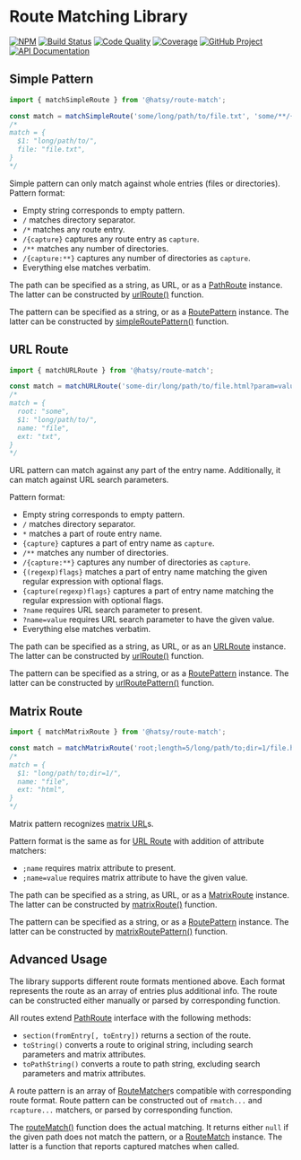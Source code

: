 Route Matching Library
======================

[![NPM][npm-image]][npm-url]
[![Build Status][build-status-img]][build-status-link]
[![Code Quality][quality-img]][quality-link]
[![Coverage][coverage-img]][coverage-link]
[![GitHub Project][github-image]][github-url]
[![API Documentation][api-docs-image]][api-docs-url]

[npm-image]: https://img.shields.io/npm/v/@hatsy/route-match.svg?logo=npm
[npm-url]: https://www.npmjs.com/package/@hatsy/route-match
[build-status-img]: https://github.com/hatsyjs/route-match/workflows/Build/badge.svg
[build-status-link]: https://github.com/hatsyjs/route-match/actions?query=workflow:Build
[quality-img]: https://app.codacy.com/project/badge/Grade/92a111914d734952aef56d14e2690940
[quality-link]: https://www.codacy.com/gh/hatsyjs/route-match/dashboard?utm_source=github.com&utm_medium=referral&utm_content=hatsyjs/route-match&utm_campaign=Badge_Grade
[coverage-img]: https://app.codacy.com/project/badge/Coverage/92a111914d734952aef56d14e2690940
[coverage-link]: https://www.codacy.com/gh/hatsyjs/route-match/dashboard?utm_source=github.com&utm_medium=referral&utm_content=hatsyjs/route-match&utm_campaign=Badge_Coverage
[github-image]: https://img.shields.io/static/v1?logo=github&label=GitHub&message=project&color=informational
[github-url]: https://github.com/hatsyjs/route-match
[api-docs-image]: https://img.shields.io/static/v1?logo=typescript&label=API&message=docs&color=informational
[api-docs-url]: https://hatsyjs.github.io/route-match/


Simple Pattern
--------------

```typescript
import { matchSimpleRoute } from '@hatsy/route-match';

const match = matchSimpleRoute('some/long/path/to/file.txt', 'some/**/{file}');
/*
match = {
  $1: "long/path/to/",
  file: "file.txt",
}
*/ 
```

Simple pattern can only match against whole entries (files or directories). Pattern format:

- Empty string corresponds to empty pattern.
- `/` matches directory separator.
- `/*` matches any route entry.
- `/{capture}` captures any route entry as `capture`.
- `/**` matches any number of directories.
- `/{capture:**}` captures any number of directories as `capture`.
- Everything else matches verbatim.

The path can be specified as a string, as URL, or as a [PathRoute] instance. The latter can be constructed by
[urlRoute()] function.

The pattern can be specified as a string, or as a [RoutePattern] instance. The latter can be constructed by
[simpleRoutePattern()] function.

[PathRoute]: https://hatsyjs.github.io/route-match/interfaces/PathRoute.html
[urlRoute()]: https://hatsyjs.github.io/route-match/globals.html#urlRoute
[RoutePattern]: https://hatsyjs.github.io/route-match/globals.html#RoutePattern
[simpleRoutePattern()]: https://hatsyjs.github.io/route-match/globals.html#simpleRoutePattern


URL Route
---------

[URL Route]: #url-route

```typescript
import { matchURLRoute } from '@hatsy/route-match';

const match = matchURLRoute('some-dir/long/path/to/file.html?param=value', '{root([^-]*)}-dir/**/{name}.{ext}?param');
/*
match = {
  root: "some",
  $1: "long/path/to/",
  name: "file",
  ext: "txt",
}
*/ 
```

URL pattern can match against any part of the entry name. Additionally, it can match against URL search parameters.

Pattern format:

- Empty string corresponds to empty pattern.
- `/` matches directory separator.
- `*` matches a part of route entry name.
- `{capture}` captures a part of entry name as `capture`.
- `/**` matches any number of directories.
- `/{capture:**}` captures any number of directories as `capture`.
- `{(regexp)flags}` matches a part of entry name matching the given regular expression with optional flags.
- `{capture(regexp)flags}` captures a part of entry name matching the regular expression with optional flags.
- `?name` requires URL search parameter to present.
- `?name=value` requires URL search parameter to have the given value.
- Everything else matches verbatim. 

The path can be specified as a string, as URL, or as an [URLRoute] instance. The latter can be constructed by
[urlRoute()] function.

The pattern can be specified as a string, or as a [RoutePattern] instance. The latter can be constructed by
[urlRoutePattern()] function.

[URLRoute]: https://hatsyjs.github.io/route-match/interfaces/URLRoute.html
[urlRoutePattern()]: https://hatsyjs.github.io/route-match/globals.html#urlRoutePattern


Matrix Route
------------

```typescript
import { matchMatrixRoute } from '@hatsy/route-match';

const match = matchMatrixRoute('root;length=5/long/path/to;dir=1/file.html;dir=0', 'root;length/**/*');
/*
match = {
  $1: "long/path/to;dir=1/",
  name: "file",
  ext: "html",
}
*/ 
```

Matrix pattern recognizes [matrix URL]s.

Pattern format is the same as for [URL Route] with addition of attribute matchers:

- `;name` requires matrix attribute to present.
- `;name=value` requires matrix attribute to have the given value.

The path can be specified as a string, as URL, or as a [MatrixRoute] instance. The latter can be constructed by
[matrixRoute()] function.

The pattern can be specified as a string, or as a [RoutePattern] instance. The latter can be constructed by
[matrixRoutePattern()] function.

[MatrixRoute]: https://hatsyjs.github.io/route-match/interfaces/MatrixRoute.html
[matrixRoute()]: https://hatsyjs.github.io/route-match/globals.html#matrixRoute
[matrixRoutePattern()]: https://hatsyjs.github.io/route-match/globals.html#matrixRoutePattern
[matrix URL]: https://www.w3.org/DesignIssues/MatrixURIs.html


Advanced Usage
--------------

The library supports different route formats mentioned above. Each format represents the route as an array of entries
plus additional info. The route can be constructed either manually or parsed by corresponding function.

All routes extend [PathRoute] interface with the following methods:

- `section(fromEntry[, toEntry])` returns a section of the route.
- `toString()` converts a route to original string, including search parameters and matrix attributes.
- `toPathString()` converts a route to path string, excluding search parameters and matrix attributes. 

A route pattern is an array of [RouteMatcher]s compatible with corresponding route format. Route pattern can be
constructed out of `rmatch...` and `rcapture...` matchers, or parsed by corresponding function.

The [routeMatch()] function does the actual matching. It returns either `null` if the given path does not match
the pattern, or a [RouteMatch] instance. The latter is a function that reports captured matches when called. 

[RouteMatcher]: https://hatsyjs.github.io/route-match/modules/RouteMatcher.html  
[routeMatch()]: https://hatsyjs.github.io/route-match/globals.html#routeMatch
[RouteMatch]: https://hatsyjs.github.io/route-match/modules/RouteMatch.html
